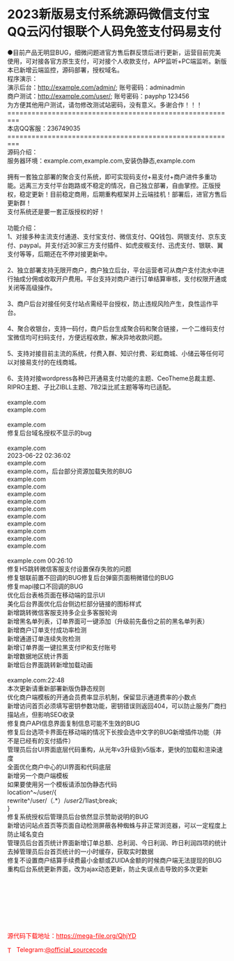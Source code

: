 # 2023新版易支付系统源码微信支付宝QQ云闪付银联个人码免签支付码易支付

●目前产品无明显BUG，细微问题进官方售后群反馈后进行更新，运营目前完美使用，可对接各官方原生支付，可对接个人收款支付，APP监听+PC端监听。新版本已新增云端监控，源码部署，授权域名。<br>程序演示：<br>演示后台：http://example.com/admin/;  账号密码：adminadmin<br>商户测试：http://example.com/user/;  账号密码：payphp 123456<br>为方便其他用户测试，请勿修改测试站密码，没有意义。多谢合作！！！<br>=========================================================<br>本店QQ客服：236749035<br>=========================================================<br>源码介绍：<br>服务器环境：example.com,example.com,安装伪静态,example.com<br><br>拥有一套独立部署的聚合支付系统，即可实现码支付+易支付+商户进件多重功能。远离三方支付平台跑路或不稳定的情况，自己独立部署，自由掌控。正版授权，稳定更新！目前稳定商用，后期重构框架并上云端挂机！部署后，进官方售后更新群！<br>支付系统还是要一套正版授权的好！<br><br>功能介绍：<br>1、对接多种主流支付通道、支付宝支付、微信支付、QQ钱包、网银支付、京东支付、paypal。并支付近30家三方支付插件、如虎皮椒支付、迅虎支付、银联、翼支付等等，后期还在不停对接更新中。<br><br>2、独立部署支持无限开商户，商户独立后台，平台运营者可从商户支付流水中进行抽成分佣或收取开户费用。平台支持对商户进行订单结算审核，支付权限开通或关闭等高级操作。<br><br>3、商户后台对接任何支付站点需经平台授权，防止违规风险产生，良性运作平台。<br><br>4、聚合收银台，支持一码付，商户后台生成聚合码和聚合链接，一个二维码支付宝微信均可扫码支付，方便远程收款，解决异地收款问题。<br><br>5、支持对接目前主流的系统，付费入群、知识付费、彩虹商城、小储云等任何可以对接易支付的在线商城。<br><br>6、支持对接wordpress各种已开通易支付功能的主题、CeoTheme总裁主题、RIPRO主题、子比ZIBLL主题、7B2柒比贰主题等等均已适配。<br><br>example.com<br>example.com<br><br>example.com<br>修复后台域名授权不显示的bug<br><br>example.com<br>2023-06-22 02:36:02<br>example.com<br>example.com，后台部分资源加载失败的BUG<br>example.com<br>example.com<br>example.com<br>example.com<br>example.com<br>example.com<br>example.com<br>example.com<br>example.com<br>example.com<br><br>example.com 00:26:10<br>修复H5跳转微信客服支付设置保存失败的问题<br>修复银联前置不回调的BUG修复后台弹窗页面稍微错位的BUG<br>修复mapi接口不回调的BUG<br>优化后台表格页面在移动端的显示UI<br>美化后台界面优化后台侧边栏部分链接的图标样式<br>新增跳转微信客服支持多企业多客服轮询<br>新增黑名单列表，订单界面可一键添加（升级前先备份之前的黑名单列表）<br>新增商户订单支付成功率检测<br>新增通道订单连续失败检测<br>新增订单界面一键拉黑支付IP和支付账号<br>新增数据地区统计界面<br>新增后台界面跳转新增加载动画<br><br>example.com:22:48<br>本次更新请重新部署新版伪静态规则<br>优化商户端模板的开通会员费率显示机制，保留显示通道费率的小数点<br>新增访问首页必须填写密钥参数功能，密钥错误则返回404，可以防止服务厂商扫描站点，但影响SEO收录<br>修复商户API信息界面复制信息可能不生效的BUG<br>修复后台选项卡界面在移动端的情况下长按会选中文字的BUG新增插件功能（并不是已经有的支付插件）<br>管理员后台UI界面底层代码重构，从光年v3升级到v5版本，更快的加载和渲染速度<br>全面优化商户中心的UI界面和代码底层<br>新增另一个商户端模板<br>如果要使用另一个模板请添加伪静态代码<br>location^~/user/{<br>rewrite^/user/（.*）$/user2/$1last;break;<br>}<br>修复系统授权后管理员后台依然显示赞助说明的BUG<br>新增访问站点首页等页面自动检测屏蔽各种蜘蛛与非正常浏览器，可以一定程度上防止域名变白<br>管理员后台首页统计界面新增订单总额、总利润、今日利润、昨日利润四项的统计<br>去掉管理员后台首页统计的一小时缓存，获取实时数据<br>修复不设置商户结算手续费最小金额或ZUIDA金额的时候商户端无法提现的BUG<br>重构后台系统更新界面，改为ajax动态更新，防止失误点击导致的多次更新<br><br><br><br><br><br><br><br>


<p style="color: red;">源代码下载地址：<a href="https://mega-file.org/QhjYD" style="color: red;">https://mega-file.org/QhjYD</a></p><p style="color: red;"><img src="https://cdn-icons-png.flaticon.com/512/2111/2111646.png" alt="Telegram Icon" style="width: 16px; vertical-align: middle; margin-right: 5px;">Telegram:<a href="https://t.me/official_sourcecode" style="color: red;">@official_sourcecode</a></p>